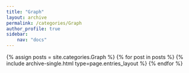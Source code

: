 ```yaml
---
title: "Graph"
layout: archive
permalink: /categories/Graph
author_profile: true
sidebar:
    nav: "docs"
---
```


{% assign posts = site.categories.Graph %}
{% for post in posts %} {% include archive-single.html type=page.entries_layout %} {% endfor %}